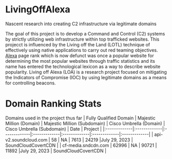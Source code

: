 # LivingOffAlexa
Nascent research into creating C2 infrastructure via legitimate domains

The goal of this project is to develop a Command and Control (C2) systems by strictly utilizing web infrastructure within top trafficked websites.  This projecct is influenced by the Living off the Land (LOTL) technique of effectively using native applications to carry out red teaming objectives.  [Alexa](https://en.wikipedia.org/wiki/Alexa_Internet) page rank which is now defunct was once a popular website for determining the most popular websites through traffic statistics and its name has entered the technological lexicon as a way to describe website popularity.  Living off Alexa (LOA) is a research project focused on mitigating the Indicators of Compromise (IOC) by using legitimate domains as a means for controlling beacons.  

# Domain Ranking Stats
Domains used in the project thus far
| Fully Qualified Domain    | Majestic Million (Domain) | Majestic Million (Subdomain) |  Cisco Umbrella (Domain)  | Cisco Umbrella (Subdomain) | Date | Project | 
|:-------------|:-------------|:-------------|:-------------|:-------------|:-------------|:-------------|
| api-v2.soundcloud.com | 58    | NA | 7613 | 24219 |July 29, 2023 | SoundCloudCovertCDN |
| cf-media.sndcdn.com   | 62996 | NA | 90721 | 11892 |July 29, 2023 | SoundCloudCovertCDN |
